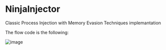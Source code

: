 # NinjaInjector
Classic Process Injection with Memory Evasion Techniques implemantation

The flow code is the following:

![image](https://github.com/S12cybersecurity/NinjaInjector/assets/79543461/d6a19688-02ca-46cf-ac6e-dd1c93c58775)
